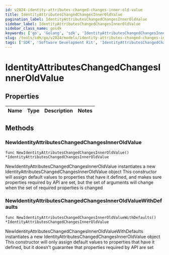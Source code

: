 ```yaml
---
id: v2024-identity-attributes-changed-changes-inner-old-value
title: IdentityAttributesChangedChangesInnerOldValue
pagination_label: IdentityAttributesChangedChangesInnerOldValue
sidebar_label: IdentityAttributesChangedChangesInnerOldValue
sidebar_class_name: gosdk
keywords: ['go', 'Golang', 'sdk', 'IdentityAttributesChangedChangesInnerOldValue', 'V2024IdentityAttributesChangedChangesInnerOldValue'] 
slug: /tools/sdk/go/v2024/models/identity-attributes-changed-changes-inner-old-value
tags: ['SDK', 'Software Development Kit', 'IdentityAttributesChangedChangesInnerOldValue', 'V2024IdentityAttributesChangedChangesInnerOldValue']
---
```


# IdentityAttributesChangedChangesInnerOldValue

## Properties

Name | Type | Description | Notes
------------ | ------------- | ------------- | -------------

## Methods

### NewIdentityAttributesChangedChangesInnerOldValue

`func NewIdentityAttributesChangedChangesInnerOldValue() *IdentityAttributesChangedChangesInnerOldValue`

NewIdentityAttributesChangedChangesInnerOldValue instantiates a new IdentityAttributesChangedChangesInnerOldValue object
This constructor will assign default values to properties that have it defined,
and makes sure properties required by API are set, but the set of arguments
will change when the set of required properties is changed

### NewIdentityAttributesChangedChangesInnerOldValueWithDefaults

`func NewIdentityAttributesChangedChangesInnerOldValueWithDefaults() *IdentityAttributesChangedChangesInnerOldValue`

NewIdentityAttributesChangedChangesInnerOldValueWithDefaults instantiates a new IdentityAttributesChangedChangesInnerOldValue object
This constructor will only assign default values to properties that have it defined,
but it doesn't guarantee that properties required by API are set


